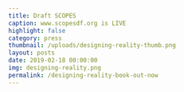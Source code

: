 ```yaml
---
title: Draft SCOPES
caption: www.scopesdf.org is LIVE
highlight: false
category: press
thumbnail: /uploads/designing-reality-thumb.png
layout: posts
date: 2019-02-18 00:00:00
img: designing-reality.png
permalink: /designing-reality-book-out-now
---
```

